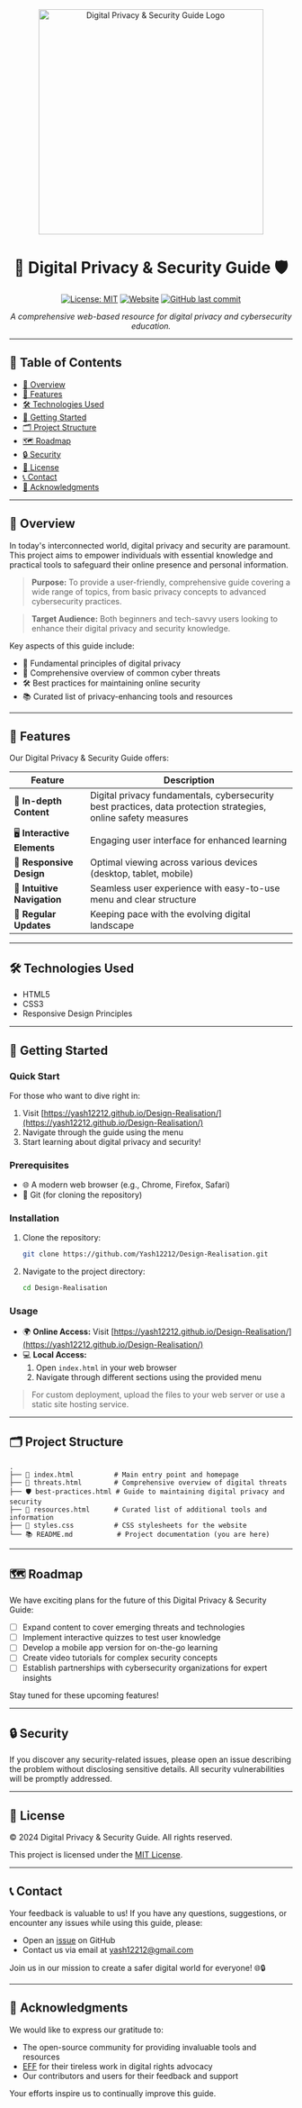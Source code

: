 <div align="center">
  <img src="https://encrypted-tbn0.gstatic.com/images?q=tbn:ANd9GcT8pTdxCn7YN3vi69GI3tWHRDuuPP81ISLsZw&s" alt="Digital Privacy & Security Guide Logo" width="400"/>

  # 🔐 Digital Privacy & Security Guide 🛡️

  [![License: MIT](https://img.shields.io/badge/License-MIT-yellow.svg)](https://opensource.org/licenses/MIT)
  [![Website](https://img.shields.io/website?url=https%3A%2F%2Fyash12212.github.io%2FDesign-Realisation%2F)](https://yash12212.github.io/Design-Realisation/)
  [![GitHub last commit](https://img.shields.io/github/last-commit/Yash12212/Design-Realisation)](https://github.com/Yash12212/Design-Realisation/commits/main)

  *A comprehensive web-based resource for digital privacy and cybersecurity education.*
</div>

---

## 📌 Table of Contents

- [🌟 Overview](#-overview)
- [🚀 Features](#-features)
- [🛠️ Technologies Used](#️-technologies-used)
- [🏁 Getting Started](#-getting-started)
- [🗂 Project Structure](#-project-structure)
- [🗺️ Roadmap](#️-roadmap)
- [🔒 Security](#-security)
- [📄 License](#-license)
- [📞 Contact](#-contact)
- [🙏 Acknowledgments](#-acknowledgments)

---

## 🌟 Overview

In today's interconnected world, digital privacy and security are paramount. This project aims to empower individuals with essential knowledge and practical tools to safeguard their online presence and personal information.

> **Purpose:** To provide a user-friendly, comprehensive guide covering a wide range of topics, from basic privacy concepts to advanced cybersecurity practices.

> **Target Audience:** Both beginners and tech-savvy users looking to enhance their digital privacy and security knowledge.

Key aspects of this guide include:
- 🔑 Fundamental principles of digital privacy
- 🦠 Comprehensive overview of common cyber threats
- 🛠️ Best practices for maintaining online security
- 📚 Curated list of privacy-enhancing tools and resources

---

## 🚀 Features

Our Digital Privacy & Security Guide offers:

| Feature | Description |
|---------|-------------|
| 📘 **In-depth Content** | Digital privacy fundamentals, cybersecurity best practices, data protection strategies, online safety measures |
| 🖥️ **Interactive Elements** | Engaging user interface for enhanced learning |
| 📱 **Responsive Design** | Optimal viewing across various devices (desktop, tablet, mobile) |
| 🧭 **Intuitive Navigation** | Seamless user experience with easy-to-use menu and clear structure |
| 🔄 **Regular Updates** | Keeping pace with the evolving digital landscape |

---

## 🛠️ Technologies Used

- HTML5
- CSS3
- Responsive Design Principles

---

## 🏁 Getting Started

### Quick Start

For those who want to dive right in:

1. Visit [https://yash12212.github.io/Design-Realisation/](https://yash12212.github.io/Design-Realisation/)
2. Navigate through the guide using the menu
3. Start learning about digital privacy and security!

### Prerequisites

- 🌐 A modern web browser (e.g., Chrome, Firefox, Safari)
- 🐙 Git (for cloning the repository)

### Installation

1. Clone the repository:
   ```bash
   git clone https://github.com/Yash12212/Design-Realisation.git
   ```
2. Navigate to the project directory:
   ```bash
   cd Design-Realisation
   ```

### Usage

- 🌍 **Online Access:** Visit [https://yash12212.github.io/Design-Realisation/](https://yash12212.github.io/Design-Realisation/)
- 💻 **Local Access:** 
  1. Open `index.html` in your web browser
  2. Navigate through different sections using the provided menu

> For custom deployment, upload the files to your web server or use a static site hosting service.

---

## 🗂 Project Structure

```
.
├── 📄 index.html          # Main entry point and homepage
├── 🦠 threats.html        # Comprehensive overview of digital threats
├── 🛡️ best-practices.html # Guide to maintaining digital privacy and security
├── 🧰 resources.html      # Curated list of additional tools and information
├── 🎨 styles.css          # CSS stylesheets for the website
└── 📚 README.md           # Project documentation (you are here)
```

---

## 🗺️ Roadmap

We have exciting plans for the future of this Digital Privacy & Security Guide:

- [ ] Expand content to cover emerging threats and technologies
- [ ] Implement interactive quizzes to test user knowledge
- [ ] Develop a mobile app version for on-the-go learning
- [ ] Create video tutorials for complex security concepts
- [ ] Establish partnerships with cybersecurity organizations for expert insights

Stay tuned for these upcoming features!

---

## 🔒 Security

If you discover any security-related issues, please open an issue describing the problem without disclosing sensitive details. All security vulnerabilities will be promptly addressed.

---

## 📄 License

© 2024 Digital Privacy & Security Guide. All rights reserved. 

This project is licensed under the [MIT License](https://opensource.org/licenses/MIT).

---

## 📞 Contact

Your feedback is valuable to us! If you have any questions, suggestions, or encounter any issues while using this guide, please:

- Open an [issue](https://github.com/Yash12212/Design-Realisation/issues) on GitHub
- Contact us via email at yash12212@gmail.com

Join us in our mission to create a safer digital world for everyone! 🌐🔒

---

## 🙏 Acknowledgments

We would like to express our gratitude to:

- The open-source community for providing invaluable tools and resources
- [EFF](https://www.eff.org/) for their tireless work in digital rights advocacy
- Our contributors and users for their feedback and support

Your efforts inspire us to continually improve this guide.
